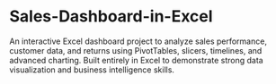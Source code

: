 # Sales-Dashboard-in-Excel
An interactive Excel dashboard project to analyze sales performance, customer data, and returns using PivotTables, slicers, timelines, and advanced charting. Built entirely in Excel to demonstrate strong data visualization and business intelligence skills.
